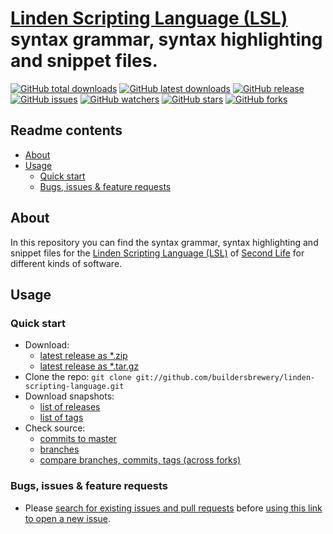 # [Linden Scripting Language (LSL)](https://wiki.secondlife.com/wiki/LSL_Portal) syntax grammar, syntax highlighting and snippet files.

[![GitHub total downloads](https://img.shields.io/github/downloads/buildersbrewery/linden-scripting-language/total.svg?style=flat-square&label=downloads%20total)](https://github.com/buildersbrewery/linden-scripting-language/releases)
[![GitHub latest downloads](https://img.shields.io/github/downloads/buildersbrewery/linden-scripting-language/latest/total.svg?style=flat-square&label=downloads%20latest%20release)](https://github.com/buildersbrewery/linden-scripting-language/archive/master.zip)
[![GitHub release](https://img.shields.io/github/release/buildersbrewery/linden-scripting-language.svg?style=flat-square&label=latest%20release)](https://github.com/buildersbrewery/linden-scripting-language/releases/latest)
[![GitHub issues](https://img.shields.io/github/issues/buildersbrewery/linden-scripting-language.svg?style=flat-square)](https://github.com/buildersbrewery/linden-scripting-language/issues?utf8=✓&q=is%3Aissue+is%3Aopen)
[![GitHub watchers](https://img.shields.io/github/watchers/buildersbrewery/linden-scripting-language.svg?style=flat-square)](https://github.com/buildersbrewery/linden-scripting-language/watchers)
[![GitHub stars](https://img.shields.io/github/stars/buildersbrewery/linden-scripting-language.svg?style=flat-square)](https://github.com/buildersbrewery/linden-scripting-language/stargazers)
[![GitHub forks](https://img.shields.io/github/forks/buildersbrewery/linden-scripting-language.svg?style=flat-square)](https://github.com/buildersbrewery/linden-scripting-language/network)

## Readme contents

* [About](#about)
* [Usage](#usage)
  * [Quick start](#quick-start)
  * [Bugs, issues & feature requests](#bugs-issues--feature-requests)

## About

In this repository you can find the syntax grammar, syntax highlighting and snippet files for the [Linden Scripting Language (LSL)](https://wiki.secondlife.com/wiki/LSL_Portal) of [Second Life](https://www.secondlife.com) for different kinds of software.

## Usage

### Quick start

* Download:
  * [latest release as *.zip](https://github.com/buildersbrewery/linden-scripting-language/archive/master.zip)
  * [latest release as *.tar.gz](https://github.com/buildersbrewery/linden-scripting-language/archive/master.tar.gz)
* Clone the repo: `git clone git://github.com/buildersbrewery/linden-scripting-language.git`
* Download snapshots:
  * [list of releases](https://github.com/buildersbrewery/linden-scripting-language/releases/)
  * [list of tags](https://github.com/buildersbrewery/linden-scripting-language/tags/)
* Check source:
  * [commits to master](https://github.com/buildersbrewery/linden-scripting-language/commits/master/)
  * [branches](https://github.com/buildersbrewery/linden-scripting-language/branches/)
  * [compare branches, commits, tags (across forks)](https://github.com/buildersbrewery/linden-scripting-language/compare/)

### Bugs, issues & feature requests

* Please [search for existing issues and pull requests](https://github.com/buildersbrewery/linden-scripting-language/issues/?q=is%3Aopen) before [using this link to open a new issue](https://github.com/buildersbrewery/linden-scripting-language/issues/new/).
